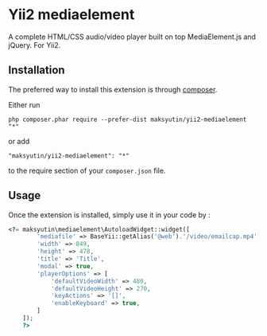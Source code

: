 Yii2 mediaelement
=================
A complete HTML/CSS audio/video player built on top MediaElement.js and jQuery. For Yii2.

Installation
------------

The preferred way to install this extension is through [composer](http://getcomposer.org/download/).

Either run

```
php composer.phar require --prefer-dist maksyutin/yii2-mediaelement "*"
```

or add

```
"maksyutin/yii2-mediaelement": "*"
```

to the require section of your `composer.json` file.


Usage
-----

Once the extension is installed, simply use it in your code by  :

```php
<?= maksyutin\mediaelement\AutoloadWidget::widget([
        'mediafile' => BaseYii::getAlias('@web').'/video/emailcap.mp4',
        'width' => 849,
        'height' => 478,
        'title' => 'Title',
        'modal' => true,
        'playerOptions' => [
            'defaultVideoWidth' => 480,
            'defaultVideoHeight' => 270,
            'keyActions' => '[]',
            'enableKeyboard' => true,
        ]
    ]);
    ?>
```
